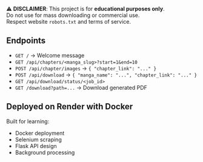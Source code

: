 ⚠️ **DISCLAIMER**: This project is for **educational purposes only**.  
Do not use for mass downloading or commercial use.  
Respect website `robots.txt` and terms of service.

## Endpoints

- `GET /` → Welcome message
- `GET /api/chapters/<manga_slug>?start=1&end=10`
- `POST /api/chapter/images` → `{ "chapter_link": "..." }`
- `POST /api/download` → `{ "manga_name": "...", "chapter_link": "..." }`
- `GET /api/download/status/<job_id>`
- `GET /download?path=...` → Download generated PDF

## Deployed on Render with Docker

Built for learning:
- Docker deployment
- Selenium scraping
- Flask API design
- Background processing
